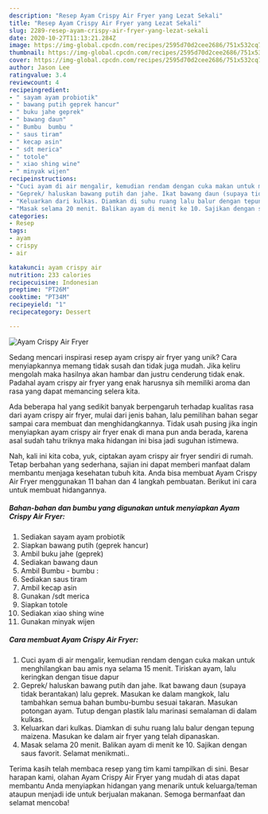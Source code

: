 ```yaml
---
description: "Resep Ayam Crispy Air Fryer yang Lezat Sekali"
title: "Resep Ayam Crispy Air Fryer yang Lezat Sekali"
slug: 2289-resep-ayam-crispy-air-fryer-yang-lezat-sekali
date: 2020-10-27T11:13:21.284Z
image: https://img-global.cpcdn.com/recipes/2595d70d2cee2686/751x532cq70/ayam-crispy-air-fryer-foto-resep-utama.jpg
thumbnail: https://img-global.cpcdn.com/recipes/2595d70d2cee2686/751x532cq70/ayam-crispy-air-fryer-foto-resep-utama.jpg
cover: https://img-global.cpcdn.com/recipes/2595d70d2cee2686/751x532cq70/ayam-crispy-air-fryer-foto-resep-utama.jpg
author: Jason Lee
ratingvalue: 3.4
reviewcount: 4
recipeingredient:
- " sayam ayam probiotik"
- " bawang putih geprek hancur"
- " buku jahe geprek"
- " bawang daun"
- " Bumbu  bumbu "
- " saus tiram"
- " kecap asin"
- " sdt merica"
- " totole"
- " xiao shing wine"
- " minyak wijen"
recipeinstructions:
- "Cuci ayam di air mengalir, kemudian rendam dengan cuka makan untuk menghilangkan bau amis nya selama 15 menit. Tiriskan ayam, lalu keringkan dengan tisue dapur"
- "Geprek/ haluskan bawang putih dan jahe. Ikat bawang daun (supaya tidak berantakan) lalu geprek. Masukan ke dalam mangkok, lalu tambahkan semua bahan bumbu-bumbu sesuai takaran. Masukan potongan ayam. Tutup dengan plastik lalu marinasi semalaman di dalam kulkas."
- "Keluarkan dari kulkas. Diamkan di suhu ruang lalu balur dengan tepung maizena. Masukan ke dalam air fryer yang telah dipanaskan."
- "Masak selama 20 menit. Balikan ayam di menit ke 10. Sajikan dengan saus favorit. Selamat menikmati.."
categories:
- Resep
tags:
- ayam
- crispy
- air

katakunci: ayam crispy air 
nutrition: 233 calories
recipecuisine: Indonesian
preptime: "PT26M"
cooktime: "PT34M"
recipeyield: "1"
recipecategory: Dessert

---
```



![Ayam Crispy Air Fryer](https://img-global.cpcdn.com/recipes/2595d70d2cee2686/751x532cq70/ayam-crispy-air-fryer-foto-resep-utama.jpg)

Sedang mencari inspirasi resep ayam crispy air fryer yang unik? Cara menyiapkannya memang tidak susah dan tidak juga mudah. Jika keliru mengolah maka hasilnya akan hambar dan justru cenderung tidak enak. Padahal ayam crispy air fryer yang enak harusnya sih memiliki aroma dan rasa yang dapat memancing selera kita.



Ada beberapa hal yang sedikit banyak berpengaruh terhadap kualitas rasa dari ayam crispy air fryer, mulai dari jenis bahan, lalu pemilihan bahan segar sampai cara membuat dan menghidangkannya. Tidak usah pusing jika ingin menyiapkan ayam crispy air fryer enak di mana pun anda berada, karena asal sudah tahu triknya maka hidangan ini bisa jadi suguhan istimewa.


Nah, kali ini kita coba, yuk, ciptakan ayam crispy air fryer sendiri di rumah. Tetap berbahan yang sederhana, sajian ini dapat memberi manfaat dalam membantu menjaga kesehatan tubuh kita. Anda bisa membuat Ayam Crispy Air Fryer menggunakan 11 bahan dan 4 langkah pembuatan. Berikut ini cara untuk membuat hidangannya.

<!--inarticleads1-->

##### Bahan-bahan dan bumbu yang digunakan untuk menyiapkan Ayam Crispy Air Fryer:

1. Sediakan  sayam ayam probiotik
1. Siapkan  bawang putih (geprek hancur)
1. Ambil  buku jahe (geprek)
1. Sediakan  bawang daun
1. Ambil  Bumbu - bumbu :
1. Sediakan  saus tiram
1. Ambil  kecap asin
1. Gunakan  /sdt merica
1. Siapkan  totole
1. Sediakan  xiao shing wine
1. Gunakan  minyak wijen




<!--inarticleads2-->

##### Cara membuat Ayam Crispy Air Fryer:

1. Cuci ayam di air mengalir, kemudian rendam dengan cuka makan untuk menghilangkan bau amis nya selama 15 menit. Tiriskan ayam, lalu keringkan dengan tisue dapur
1. Geprek/ haluskan bawang putih dan jahe. Ikat bawang daun (supaya tidak berantakan) lalu geprek. Masukan ke dalam mangkok, lalu tambahkan semua bahan bumbu-bumbu sesuai takaran. Masukan potongan ayam. Tutup dengan plastik lalu marinasi semalaman di dalam kulkas.
1. Keluarkan dari kulkas. Diamkan di suhu ruang lalu balur dengan tepung maizena. Masukan ke dalam air fryer yang telah dipanaskan.
1. Masak selama 20 menit. Balikan ayam di menit ke 10. Sajikan dengan saus favorit. Selamat menikmati..




Terima kasih telah membaca resep yang tim kami tampilkan di sini. Besar harapan kami, olahan Ayam Crispy Air Fryer yang mudah di atas dapat membantu Anda menyiapkan hidangan yang menarik untuk keluarga/teman ataupun menjadi ide untuk berjualan makanan. Semoga bermanfaat dan selamat mencoba!

